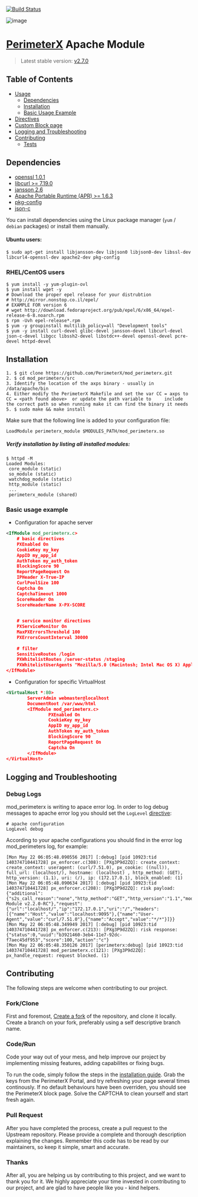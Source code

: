 [![Build Status](https://travis-ci.org/PerimeterX/mod_perimeterx.svg?branch=travisBuild)](https://travis-ci.org/PerimeterX/mod_perimeterx)

![image](https://s.perimeterx.net/logo.png)

[PerimeterX](http://www.perimeterx.com) Apache Module
===========================================

> Latest stable version: [v2.7.0](https://github.com/PerimeterX/mod_perimeterx/releases/tag/v2.7.0)


Table of Contents
-----------------

- [Usage](#usage)
	- [Dependencies](#dependencies)
	- [Installation](#installation)
	- [Basic Usage Example](#basic-usage)
- [Directives](DIRECTIVES.md)
- [Custom Block page](BLOCKPAGE.md)
- [Logging and Troubleshooting](#troubleshoot)
- [Contributing](#contributing)
	- [Tests](#tests)


<a name="Usage"></a>

<a name="dependencies"></a> Dependencies
----------------------------------------
- [openssl 1.0.1](https://www.openssl.org/source/) 
- [libcurl >= 7.19.0](https://curl.haxx.se/docs/install.html) 
- [jansson 2.6](http://www.digip.org/jansson/)
- [Apache Portable Runtime (APR) >= 1.6.3](https://apr.apache.org/)
- [pkg-config](https://en.wikipedia.org/wiki/Pkg-config)
- [json-c](https://github.com/json-c/json-c/wiki)

You can install dependencies using the Linux package manager (```yum``` / ```debian``` packages) or install them manually.

#### Ubuntu users:
```shell
$ sudo apt-get install libjansson-dev libjson0 libjson0-dev libssl-dev libcurl4-openssl-dev apache2-dev pkg-config
```

### RHEL/CentOS users
```shell
$ yum install -y yum-plugin-ovl
$ yum install wget -y
# Download the proper epel release for your distrubtion
# http://mirror.nonstop.co.il/epel/
# EXAMPLE FOR version 6
# wget http://download.fedoraproject.org/pub/epel/6/x86_64/epel-release-6-8.noarch.rpm
$ rpm -Uvh epel-release*.rpm
$ yum -y groupinstall multilib_policy=all "Development tools"
$ yum -y install curl-devel glibc-devel jansson-devel libcurl-devel json-c-devel libgcc libssh2-devel libstdc++-devel openssl-devel pcre-devel httpd-devel
```

<a name="installation"></a>Installation
----------------------------------------
```shell
1. $ git clone https://github.com/PerimeterX/mod_perimeterx.git
2. $ cd mod_perimeterx/src
3. Identify the location of the axps binary - usually in /data/apache/bin
4. Either modify the PerimeterX Makefile and set the var CC = axps to CC = <path found above>  or update the path variable to     include the correct path so when running make it can find the binary it needs
5. $ sudo make && make install
```

Make sure that the following line is added to your configuration file: 

`LoadModule perimeterx_module $MODULES_PATH/mod_perimeterx.so`

##### Verify installation by listing all installed modules:

```shell
$ httpd -M
Loaded Modules:
 core_module (static)
 so_module (static)
 watchdog_module (static)
 http_module (static)
 ...
 perimeterx_module (shared)
```

### <a name="basic-usage"></a> Basic usage example ###

* Configuration for apache server

```xml
<IfModule mod_perimeterx.c>
    # basic directives
    PXEnabled On
    CookieKey my_key
    AppID my_app_id
    AuthToken my_auth_token
    BlockingScore 90
    ReportPageRequest On
    IPHeader X-True-IP
    CurlPoolSize 100
    Captcha On
    CaptchaTimeout 1000
    ScoreHeader On
    ScoreHeaderName X-PX-SCORE
    

    # service monitor directives
    PXServiceMonitor On
    MaxPXErrorsThreshold 100
    PXErrorsCountInterval 30000
    
    # filter
    SensitiveRoutes /login
    PXWhitelistRoutes /server-status /staging
    PXWhitelistUserAgents "Mozilla/5.0 (Macintosh; Intel Mac OS X) AppleWebKit/534.34 (KHTML,  like Gecko) PhantomJS/1.9.0 (development) Safari/534.34"
</IfModule>
```

* Configuration for specific VirtualHost

```xml
<VirtualHost *:80>
        ServerAdmin webmaster@localhost
        DocumentRoot /var/www/html
        <IfModule mod_perimeterx.c>
                PXEnabled On
                CookieKey my_key
                AppID my_app_id
                AuthToken my_auth_token
                BlockingScore 90
                ReportPageRequest On
                Captcha On
        </IfModule>
</VirtualHost>
```

<a name="troubleshoot"></a>Logging and Troubleshooting
----------------------------------------
### Debug Logs
mod_perimeterx is writing to apace error log. 
In order to log debug messages to apache error log you should set the `LogLevel` [directive](https://httpd.apache.org/docs/2.4/mod/core.html#loglevel): 

```
# apache configuration
LogLevel debug
```

According to your apache configurations you should find in the error log mod_perimeters log, for example: 

```
[Mon May 22 06:05:48.090556 2017] [:debug] [pid 10923:tid 140374710441728] px_enforcer.c(308): [PXg3P9d2ZQ]: create_context: create_context: useragent: (curl/7.51.0), px_cookie: ((null)), full_url: (localhost/), hostname: (localhost) , http_method: (GET), http_version: (1.1), uri: (/), ip: (172.17.0.1), block_enabled: (1)
[Mon May 22 06:05:48.090634 2017] [:debug] [pid 10923:tid 140374710441728] px_enforcer.c(208): [PXg3P9d2ZQ]: risk payload: {"additional":{"s2s_call_reason":"none","http_method":"GET","http_version":"1.1","module_version":"Apache Module v2.2.0-RC"},"request":{"url":"localhost/","ip":"172.17.0.1","uri":"/","headers":[{"name":"Host","value":"localhost:9095"},{"name":"User-Agent","value":"curl/7.51.0"},{"name":"Accept","value":"*/*"}]}}
[Mon May 22 06:05:48.349949 2017] [:debug] [pid 10923:tid 140374710441728] px_enforcer.c(213): [PXg3P9d2ZQ]: risk response: {"status":0,"uuid":"b3921460-3eb4-11e7-92dc-f7aec45df953","score":100,"action":"c"}
[Mon May 22 06:05:48.350126 2017] [perimeterx:debug] [pid 10923:tid 140374710441728] mod_perimeterx.c(121): [PXg3P9d2ZQ]: px_handle_request: request blocked. (1)
```



<a name="contributing"></a> Contributing
----------------------------------------

The following steps are welcome when contributing to our project.
### Fork/Clone
First and foremost, [Create a fork](https://guides.github.com/activities/forking/) of the repository, and clone it locally.
Create a branch on your fork, preferably using a self descriptive branch name.

### Code/Run
Code your way out of your mess, and help improve our project by implementing missing features, adding capabilites or fixing bugs.

To run the code, simply follow the steps in the [installation guide](#installation). Grab the keys from the PerimeterX Portal, and try refreshing your page several times continously. If no default behaviours have been overriden, you should see the PerimeterX block page. Solve the CAPTCHA to clean yourself and start fresh again.

### Pull Request
After you have completed the process, create a pull request to the Upstream repository. Please provide a complete and thorough description explaining the changes. Remember this code has to be read by our maintainers, so keep it simple, smart and accurate.

### Thanks
After all, you are helping us by contributing to this project, and we want to thank you for it.
We highly appreciate your time invested in contributing to our project, and are glad to have people like you - kind helpers.
